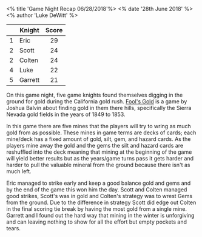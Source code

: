 <% title 'Game Night Recap 06/28/2018'%>
<% date '28th June 2018' %>
<% author 'Luke DeWitt' %>

<div class="grid-score-entry" markdown="1">

| | Knight | Score |
| :---: | --- | :---: |
| 1 | Eric | 29 |
| 2 | Scott | 24 |
| 2 | Colten | 24 |
| 4 | Luke | 22 |
| 5 | Garrett | 21 |

</div>

On this game night, five game knights found themselves digging in the ground for gold during the California gold rush.  [Fool's Gold](https://boardgamegeek.com/boardgame/132758/fools-gold) is a game by Joshua Balvin about finding gold in them there hills, specifically the Sierra Nevada gold fields in the years of 1849 to 1853.

In this game there are five mines that the players will try to wring as much gold from as possible.  These mines in game terms are decks of cards; each mine/deck has a fixed amount of gold, silt, gem, and hazard cards.  As the players mine away the gold and the gems the silt and hazard cards are reshuffled into the deck meaning that mining at the beginning of the game will yield better results but as the years/game turns pass it gets harder and harder to pull the valuable mineral from the ground because there isn't as much left.

Eric managed to strike early and keep a good balance gold and gems and by the end of the game this won him the day.  Scott and Colten managed good strikes, Scott's was in gold and Colten's strategy was to wrest Gems from the ground.  Due to the difference in strategy Scott did edge out Colten in the final scoring tie break by having the most gold from a single mine.  Garrett and I found out the hard way that mining in the winter is unforgiving and can leaving nothing to show for all the effort but empty pockets and tears.